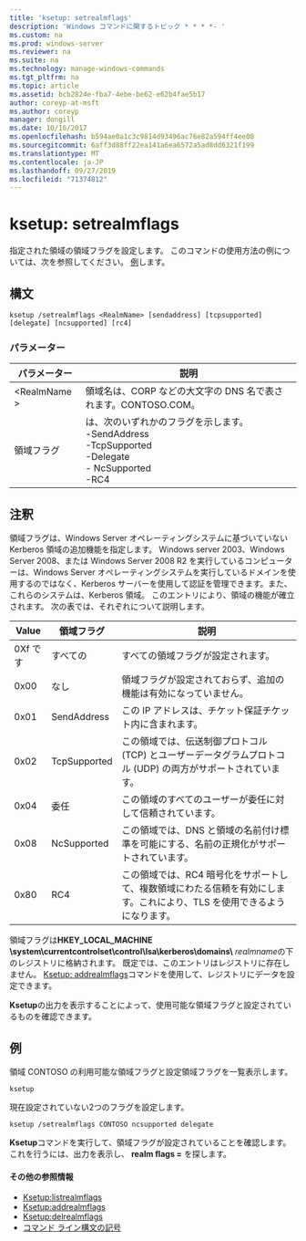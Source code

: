 ```yaml
---
title: 'ksetup: setrealmflags'
description: 'Windows コマンドに関するトピック * * * *- '
ms.custom: na
ms.prod: windows-server
ms.reviewer: na
ms.suite: na
ms.technology: manage-windows-commands
ms.tgt_pltfrm: na
ms.topic: article
ms.assetid: bcb2824e-fba7-4ebe-be62-e62b4fae5b17
author: coreyp-at-msft
ms.author: coreyp
manager: dongill
ms.date: 10/16/2017
ms.openlocfilehash: b594ae0a1c3c9814d93496ac76e82a594ff4ee00
ms.sourcegitcommit: 6aff3d88ff22ea141a6ea6572a5ad8dd6321f199
ms.translationtype: MT
ms.contentlocale: ja-JP
ms.lasthandoff: 09/27/2019
ms.locfileid: "71374812"
---
```

# <a name="ksetupsetrealmflags"></a>ksetup: setrealmflags



指定された領域の領域フラグを設定します。 このコマンドの使用方法の例については、次を参照してください。 [例](#BKMK_Examples)します。

## <a name="syntax"></a>構文

```
ksetup /setrealmflags <RealmName> [sendaddress] [tcpsupported] [delegate] [ncsupported] [rc4]
```

### <a name="parameters"></a>パラメーター

|パラメーター|説明|
|---------|-----------|
|\<RealmName >|領域名は、CORP などの大文字の DNS 名で表されます。CONTOSO.COM。|
|領域フラグ|は、次のいずれかのフラグを示します。</br>-SendAddress</br>-TcpSupported</br>-Delegate</br>- NcSupported</br>-RC4|

## <a name="remarks"></a>注釈

領域フラグは、Windows Server オペレーティングシステムに基づいていない Kerberos 領域の追加機能を指定します。 Windows server 2003、Windows Server 2008、または Windows Server 2008 R2 を実行しているコンピューターは、Windows Server オペレーティングシステムを実行しているドメインを使用するのではなく、Kerberos サーバーを使用して認証を管理できます。また、これらのシステムは、Kerberos 領域。 このエントリにより、領域の機能が確立されます。 次の表では、それぞれについて説明します。

|Value|領域フラグ|説明|
|-----|----------|-----------|
|0Xf です|すべての|すべての領域フラグが設定されます。|
|0x00|なし|領域フラグが設定されておらず、追加の機能は有効になっていません。|
|0x01|SendAddress|この IP アドレスは、チケット保証チケット内に含まれます。|
|0x02|TcpSupported|この領域では、伝送制御プロトコル (TCP) とユーザーデータグラムプロトコル (UDP) の両方がサポートされています。|
|0x04|委任|この領域のすべてのユーザーが委任に対して信頼されています。|
|0x08|NcSupported|この領域では、DNS と領域の名前付け標準を可能にする、名前の正規化がサポートされています。|
|0x80|RC4|この領域では、RC4 暗号化をサポートして、複数領域にわたる信頼を有効にします。これにより、TLS を使用できるようになります。|

領域フラグは**HKEY_LOCAL_MACHINE \system\currentcontrolset\control\lsa\kerberos\domains\\** <em>realmname</em>の下のレジストリに格納されます。 既定では、このエントリはレジストリに存在しません。 [Ksetup: addrealmflags](ksetup-addrealmflags.md)コマンドを使用して、レジストリにデータを設定できます。

**Ksetup**の出力を表示することによって、使用可能な領域フラグと設定されているものを確認できます。

## <a name="BKMK_Examples"></a>例

領域 CONTOSO の利用可能な領域フラグと設定領域フラグを一覧表示します。
```
ksetup
```
現在設定されていない2つのフラグを設定します。
```
ksetup /setrealmflags CONTOSO ncsupported delegate
```
**Ksetup**コマンドを実行して、領域フラグが設定されていることを確認します。これを行うには、出力を表示し、 **realm flags =** を探します。

#### <a name="additional-references"></a>その他の参照情報

-   [Ksetup:listrealmflags](ksetup-listrealmflags.md)
-   [Ksetup:addrealmflags](ksetup-addrealmflags.md)
-   [Ksetup:delrealmflags](ksetup-delrealmflags.md)
-   [コマンド ライン構文の記号](command-line-syntax-key.md)